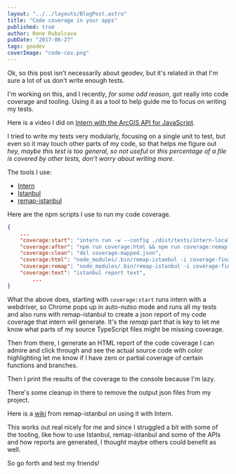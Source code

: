 ```yaml
---
layout: "../../layouts/BlogPost.astro"
title: "Code coverage in your apps"
published: true
author: Rene Rubalcava
pubDate: "2017-06-27"
tags: geodev
coverImage: "code-cov.png"
---
```


Ok, so this post isn't necessarily about geodev, but it's related in that I'm sure a lot of us don't write enough tests.

I'm working on this, and I recently, _for some odd reason_, got really into code coverage and tooling. Using it as a tool to help guide me to focus on writing my tests.

Here is a video I did on [Intern with the ArcGIS API for JavaScript](https://www.youtube.com/watch?v=Lbu02Py3q68).

I tried to write my tests very modularly, focusing on a single unit to test, but even so it may touch other parts of my code, so that helps me figure out _hey, maybe this test is too general, so not useful_ or _this percentage of a file is covered by other tests, don't worry about writing more_.

The tools I use:

- [Intern](https://theintern.github.io/)
- [Istanbul](https://github.com/gotwarlost/istanbul)
- [remap-istanbul](https://github.com/SitePen/remap-istanbul)

Here are the npm scripts I use to run my code coverage.

```json
{
    ...
    "coverage:start": "intern run -w --config ./dist/tests/intern-local.js reporters=Pretty reporters=node_modules/remap-istanbul/lib/intern-reporters/JsonCoverage && npm run coverage:after",
    "coverage:after": "npm run coverage:html && npm run coverage:remap && del coverage-final.json && npm run coverage:text && npm run coverage:clean",
    "coverage:clean": "del coverage-mapped.json",
    "coverage:html": "node_modules/.bin/remap-istanbul -i coverage-final.json -t html -o html-report",
    "coverage:remap": "node_modules/.bin/remap-istanbul -i coverage-final.json -o coverage-mapped.json",
    "coverage:text": "istanbul report text",
        ...
}
```

What the above does, starting with `coverage:start` runs intern with a webdriver, so Chrome pops up in auto-nutso mode and runs all my tests and also runs with remap-istanbul to create a json report of my code coverage that intern will generate. It's the _remap_ part that is key to let me know what parts of my source TypeScript files might be missing coverage.

Then from there, I generate an HTML report of the code coverage I can admire and click through and see the actual source code with color highlighting let me know if I have zero or partial coverage of certain functions and branches.

Then I print the results of the coverage to the console because I'm lazy.

There's some cleanup in there to remove the output json files from my project.

Here is a [wiki](https://github.com/SitePen/remap-istanbul/wiki/Intern-How-To) from remap-istanbul on using it with Intern.

This works out real nicely for me and since I struggled a bit with some of the tooling, like how to use Istanbul, remap-istanbul and some of the APIs and how reports are generated, I thought maybe others could benefit as well.

So go forth and test my friends!

<lite-youtube videoid="GSZrZ3ZxbvU"></lite-youtube>
